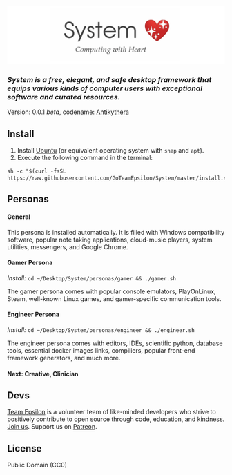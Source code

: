 ![IMG](./personas/general/logo.png)

### _System is a free, elegant, and safe desktop framework that equips various kinds of computer users with exceptional software and curated resources._

Version: 0.0.1 *beta*, codename: [Antikythera](https://en.wikipedia.org/wiki/Antikythera_mechanism)

## Install

1. Install [Ubuntu](https://www.ubuntu.com/) (or equivalent operating system with `snap` and `apt`).
2. Execute the following command in the terminal:
```
sh -c "$(curl -fsSL https://raw.githubusercontent.com/GoTeamEpsilon/System/master/install.sh)"
```

## Personas

#### General

This persona is installed automatically. It is filled with Windows compatibility software, popular note taking applications, cloud-music players, system utilities, messengers, and Google Chrome.

#### Gamer Persona

_Install:_ `cd ~/Desktop/System/personas/gamer && ./gamer.sh`

The gamer persona comes with popular console emulators, PlayOnLinux, Steam, well-known Linux games, and gamer-specific communication tools.

#### Engineer Persona

_Install:_ `cd ~/Desktop/System/personas/engineer && ./engineer.sh`

The engineer persona comes with editors, IDEs, scientific python, database tools, essential docker images links, compiliers, popular front-end framework generators, and much more.

#### Next: Creative, Clinician

## Devs

[Team Epsilon](https://github.com/GoTeamEpsilon/purpose) is a volunteer team of like-minded developers who strive to positively contribute to open source through code, education, and kindness. [Join us](https://github.com/GoTeamEpsilon/purpose/issues/new). Support us on [Patreon](https://www.patreon.com/matthewvi).

## License

Public Domain (CC0)
